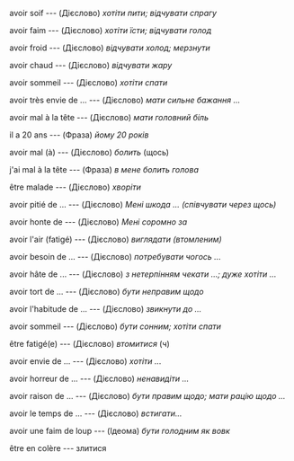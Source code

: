 avoir soif --- (Дієслово)
*хотіти пити; відчувати спрагу*



avoir faim --- (Дієслово)
*хотіти їсти; відчувати голод*



avoir froid --- (Дієслово)
*відчувати холод; мерзнути*



avoir chaud --- (Дієслово)
*відчувати жару*



avoir sommeil --- (Дієслово)
*хотіти спати*



avoir très envie de ... --- (Дієслово)
*мати сильне бажання ...*



avoir mal à la tête --- (Дієслово)
*мати головний біль*



il a 20 ans --- (Фраза)
*йому 20 років*



avoir mal (à) --- (Дієслово)
*болить* (щось)



j'ai mal à la tête --- (Фраза)
*в мене болить голова*



être malade --- (Дієслово)
*хворіти*



avoir pitié de ... --- (Дієслово)
*Мені шкода ... (співчувати через щось)*



avoir honte de --- (Дієслово)
*Мені соромно за*



avoir l'air (fatigé) --- (Дієслово)
*виглядати (втомленим)*



avoir besoin de ... --- (Дієслово)
*потребувати чогось ...*



avoir hâte de ... --- (Дієслово)
*з нетерпінням чекати ...; дуже хотіти ...*



avoir tort de ... --- (Дієслово)
*бути неправим щодо*



avoir l'habitude de ... --- (Дієслово)
*звикнути до ...*



avoir sommeil --- (Дієслово)
*бути сонним; хотіти спати*



être fatigé(e) --- (Дієслово)
*втомитися* (ч)



avoir envie de ... --- (Дієслово)
*хотіти ...*



avoir horreur de ... --- (Дієслово)
*ненавидіти ...*



avoir raison de ... --- (Дієслово)
*бути правим щодо; мати рацію щодо ...*



avoir le temps de ... --- (Дієслово)
*встигати...*



avoir une faim de loup --- (Ідеома)
*бути голодним як вовк*



être en colère --- злитися
